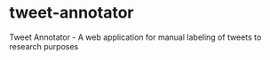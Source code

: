 # tweet-annotator
Tweet Annotator - A web application for manual labeling of tweets to research purposes
